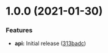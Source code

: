 # 1.0.0 (2021-01-30)


### Features

* **api:** Initial release ([313badc](https://github.com/jpgarcia/bsc-scan/commit/313badcd6b6bf1f078eb9d95b83263f4eb2213db))
